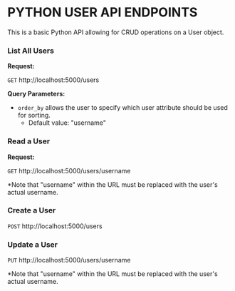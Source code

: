 # PYTHON USER API ENDPOINTS

This is a basic Python API allowing for CRUD operations on a User object.

### List All Users
**Request:**

`GET` http://localhost:5000/users

**Query Parameters:**

- `order_by` allows the user to specify which user attribute should be used for sorting.
  - Default value: "username"

### Read a User

**Request:**

`GET` http://localhost:5000/users/username

*Note that "username" within the URL must be replaced with the user's actual username.

### Create a User

`POST` http://localhost:5000/users

### Update a User
`PUT` http://localhost:5000/users/username

*Note that "username" within the URL must be replaced with the user's actual username.

[//]: # (### Delete a User)

[//]: # (`DELETE` http://localhost:5000/users/username)

[//]: # ()
[//]: # (*Note that "username" within the URL must be replaced with the user's actual username.)
